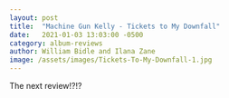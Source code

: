 ```yaml
---
layout: post
title:  "Machine Gun Kelly - Tickets to My Downfall"
date:   2021-01-03 13:03:00 -0500
category: album-reviews
author: William Bidle and Ilana Zane
image: /assets/images/Tickets-To-My-Downfall-1.jpg
---
```

The next review!?!?
